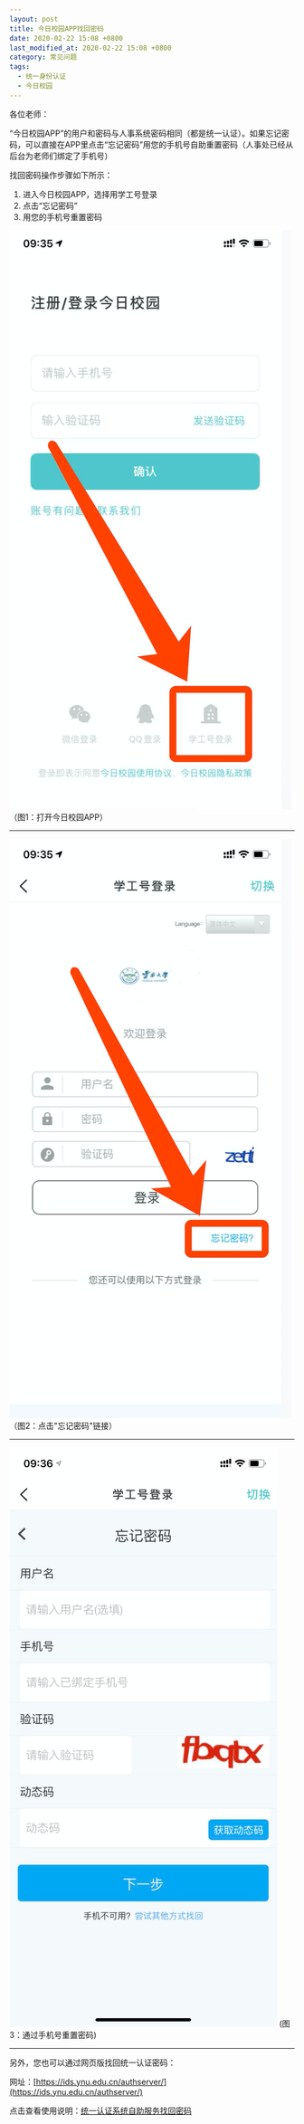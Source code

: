 ```yaml
---
layout: post
title: 今日校园APP找回密码
date: 2020-02-22 15:08 +0800
last_modified_at: 2020-02-22 15:08 +0800
category: 常见问题
tags:
  - 统一身份认证
  - 今日校园
---
```


各位老师：

“今日校园APP”的用户和密码与人事系统密码相同（都是统一认证）。如果忘记密码，可以直接在APP里点击“忘记密码”用您的手机号自助重置密码（人事处已经从后台为老师们绑定了手机号）

找回密码操作步骤如下所示：

1. 进入今日校园APP，选择用学工号登录
2. 点击“忘记密码”
3. 用您的手机号重置密码


![图1：打开今日校园APP](/assets/2020-02-22-今日校园APP忘记密码md-01.png)
（图1：打开今日校园APP）

---

![图2：点击"忘记密码"链接](/assets/2020-02-22-今日校园APP忘记密码md-02.png)
（图2：点击"忘记密码"链接）

---

![图3：通过手机号重置密码](/assets/2020-02-22-今日校园APP忘记密码-03.png)
(图3：通过手机号重置密码)

---

另外，您也可以通过网页版找回统一认证密码：

网址：[https://ids.ynu.edu.cn/authserver/](https://ids.ynu.edu.cn/authserver/)


点击查看使用说明：[统一认证系统自助服务找回密码](http://65031141.ynu.edu.cn/%E5%B8%B8%E8%A7%81%E9%97%AE%E9%A2%98/2018/12/12/%E7%BB%9F%E4%B8%80%E8%AE%A4%E8%AF%81%E6%89%BE%E5%9B%9E%E5%AF%86%E7%A0%81.html)
